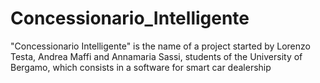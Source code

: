 # Concessionario_Intelligente
"Concessionario Intelligente" is the name of a project started by Lorenzo Testa, Andrea Maffi and Annamaria Sassi, students of the University of Bergamo, which consists in a software for smart car dealership
